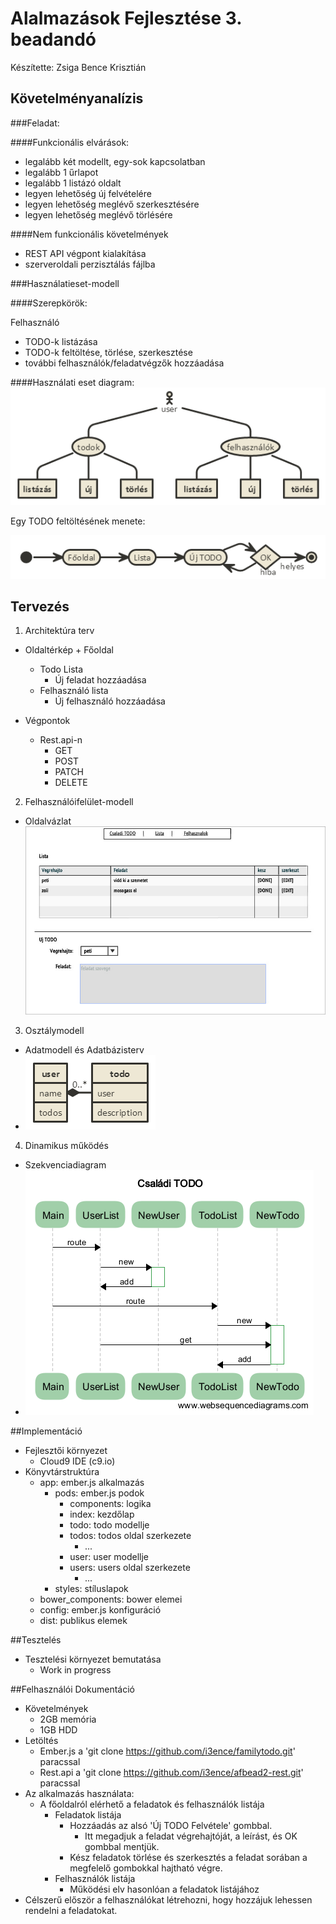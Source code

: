 # Alalmazások Fejlesztése 3. beadandó

Készítette: Zsiga Bence Krisztián


## Követelményanalízis

###Feladat:

####Funkcionális elvárások:
+ legalább két modellt, egy-sok kapcsolatban
+ legalább 1 űrlapot
+ legalább 1 listázó oldalt
+ legyen lehetőség új felvételére
+ legyen lehetőség meglévő szerkesztésére
+ legyen lehetőség meglévő törlésére

####Nem funkcionális követelmények
+ REST API végpont kialakítása
+ szerveroldali perzisztálás fájlba

###Használatieset-modell

####Szerepkörök:

Felhasználó
+ TODO-k listázása
+ TODO-k feltöltése, törlése, szerkesztése
+ további felhasználók/feladatvégzők hozzáadása


####Használati eset diagram:
![modell](/docs/imgs/usecase.png "Használatieset-modell")

Egy TODO feltöltésének menete:

![folyamatábra](/docs/imgs/process.png "Folyamatábra")

## Tervezés

1. Architektúra terv
  +  Oldaltérkép
    + Főoldal
      + Todo Lista
        + Új feladat hozzáadása
      + Felhasználó lista
        + Új felhasználó hozzáadása

  + Végpontok
    + Rest.api-n
      + GET
      + POST
      + PATCH
      + DELETE


2. Felhasználóifelület-modell
  + Oldalvázlat
    ![list](/docs/imgs/page_plan.jpg "list")

3. Osztálymodell
  + Adatmodell és Adatbázisterv
  + ![datamodel](/docs/imgs/data_structure.png "datamodel")

4. Dinamikus működés
  + Szekvenciadiagram
  + ![szekvenciadiagram](/docs/imgs/seqdiag.png "szekvenciadiagram")

##Implementáció

+ Fejlesztői környezet
  + Cloud9 IDE (c9.io)
+ Könyvtárstruktúra
  + app: ember.js alkalmazás
    + pods: ember.js podok
      + components: logika
      + index: kezdőlap 
      + todo: todo modellje
      + todos: todos oldal szerkezete
        + ...
      + user: user modellje
      + users: users oldal szerkezete
        + ...
    + styles: stíluslapok
  + bower_components: bower elemei
  + config: ember.js konfiguráció 
  + dist: publikus elemek


##Tesztelés
+ Tesztelési környezet bemutatása
  + Work in progress

##Felhasználói Dokumentáció
+ Követelmények
  + 2GB memória
  + 1GB HDD
+ Letöltés
  + Ember.js a 'git clone https://github.com/i3ence/familytodo.git' paracssal
  + Rest.api a 'git clone https://github.com/i3ence/afbead2-rest.git' paracssal
+ Az alkalmazás használata:
  + A főoldalról elérhető a feladatok és felhasználók listája
    + Feladatok listája
      + Hozzáadás az alsó 'Új TODO Felvétele' gombbal.
        + Itt megadjuk a feladat végrehajtóját, a leírást, és OK gombbal mentjük.
      + Kész feladatok törlése és szerkesztés a feladat sorában a megfelelő gombokkal hajtható végre.
    + Felhasználók listája
      + Működési elv hasonlóan a feladatok listájához
+ Célszerű először a felhasználókat létrehozni, hogy hozzájuk lehessen rendelni a feladatokat.
